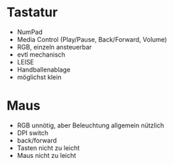 # Tastatur

- NumPad
- Media Control (Play/Pause, Back/Forward, Volume)
- RGB, einzeln ansteuerbar
- evtl mechanisch
- LEISE
- Handballenablage
- möglichst klein


# Maus

- RGB unnötig, aber Beleuchtung allgemein nützlich
- DPI switch
- back/forward
- Tasten nicht zu leicht
- Maus nicht zu leicht
